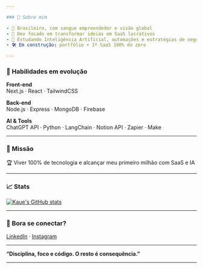 ```yaml
---

### 🚀 Sobre mim

- 📍 Brasileiro, com sangue empreendedor e visão global  
- 🔨 Dev focado em transformar ideias em SaaS lucrativos  
- 🧠 Estudando Inteligência Artificial, automações e estratégias de negócios  
- 🛠️ Em construção: portfólio + 1º SaaS 100% do zero  

---
```


### 💼 Habilidades em evolução

**Front-end**  
Next.js · React · TailwindCSS  

**Back-end**  
Node.js · Express · MongoDB · Firebase  

**AI & Tools**  
ChatGPT API · Python · LangChain · Notion API · Zapier · Make  

---

### 🧭 Missão

🏆 Viver 100% de tecnologia e alcançar meu primeiro milhão com SaaS e IA  

---

### 📈 Stats

[![Kaue's GitHub stats](https://github-readme-stats.vercel.app/api?username=devkaueveiga&show_icons=true&theme=radical)](https://github.com/devkaueveiga)

---

### 🤝 Bora se conectar?

[LinkedIn](https://www.linkedin.com/in/kaueveiga) · [Instagram](https://www.instagram.com/kaue_veiga?igsh=MTdqdDk5aHNpNXBmcA%3D%3D&utm_source=qr)

---

**“Disciplina, foco e código. O resto é consequência.”**

---
